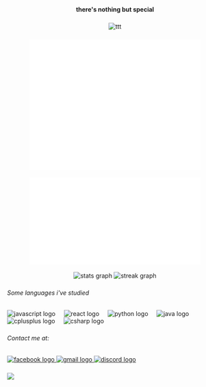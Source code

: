 <br clear="both">

<h4 align="center">there's nothing but special</h4>

###



<div align="center">
       <p><img src="https://github.com/user-attachments/assets/fe9ff2d2-2cd2-4c6e-a23e-e150b2d05140" alt="ttt" width="1050" height="174"></p>
</div>


###

<div align="center">
      <p><img src="/github-metrics.svg" alt="Metrics" width="400"></p>
      <p><img src="/metrics.plugin.anilist.characters.svg" alt="fav-chars" width="400"></p>
</div>

<div align="center">
  <img src="https://github-readme-stats.vercel.app/api?username=lynnhatsuki3010&hide_title=false&hide_rank=false&show_icons=true&include_all_commits=true&count_private=true&disable_animations=false&theme=dracula&locale=en&hide_border=false&order=1" height="150" alt="stats graph"  />
  <img src="https://streak-stats.demolab.com?user=lynnhatsuki3010&locale=en&mode=daily&theme=dracula&hide_border=false&border_radius=5&order=3" height="150" alt="streak graph"  />
</div>

###


###

<h6 align="left">Some languages i've studied</h6>

###

<div align="left">
  <img src="https://cdn.jsdelivr.net/gh/devicons/devicon/icons/javascript/javascript-original.svg" height="40" alt="javascript logo"  />
  <img width="12" />
  <img src="https://cdn.jsdelivr.net/gh/devicons/devicon/icons/react/react-original.svg" height="40" alt="react logo"  />
  <img width="12" />
  <img src="https://cdn.jsdelivr.net/gh/devicons/devicon/icons/python/python-original.svg" height="40" alt="python logo"  />
  <img width="12" />
  <img src="https://cdn.jsdelivr.net/gh/devicons/devicon/icons/java/java-original.svg" height="40" alt="java logo"  />
  <img width="12" />
  <img src="https://cdn.jsdelivr.net/gh/devicons/devicon/icons/cplusplus/cplusplus-original.svg" height="40" alt="cplusplus logo"  />
  <img width="12" />
  <img src="https://cdn.jsdelivr.net/gh/devicons/devicon/icons/csharp/csharp-original.svg" height="40" alt="csharp logo"  />
</div>

###

<h6 align="left">Contact me at:</h6>

###

<div align="left">
  <a href="https://www.facebook.com/hatsuki.3010/" target="_blank">
    <img src="https://raw.githubusercontent.com/maurodesouza/profile-readme-generator/master/src/assets/icons/social/facebook/default.svg" width="45" height="35" alt="facebook logo"  />
  </a>
  <a href="lyn.nhi3010@gmail.com" target="_blank">
    <img src="https://raw.githubusercontent.com/maurodesouza/profile-readme-generator/master/src/assets/icons/social/gmail/default.svg" width="45" height="35" alt="gmail logo"  />
  </a>
  <a href="lynnhatsuki#7900" target="_blank">
    <img src="https://raw.githubusercontent.com/maurodesouza/profile-readme-generator/master/src/assets/icons/social/discord/default.svg" width="45" height="35" alt="discord logo"  />
  </a>
</div>


###

<img align="left" src="https://visitor-badge.laobi.icu/badge?page_id=lynnhatsuki3010.lynnhatsuki3010&"  />

###
